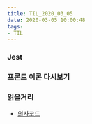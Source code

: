```yaml
---
title: TIL_2020_03_05
date: 2020-03-05 10:00:48
tags:
- TIL
---
```



### Jest


### 프론트 이론 다시보기

### 읽을거리
- [의사코드](https://medium.com/djangogirlsseoul-codecamp/%EC%9D%98%EC%82%AC%EC%BD%94%EB%93%9C-pseudo-code-%EB%9E%80-d892a3479b1d)
